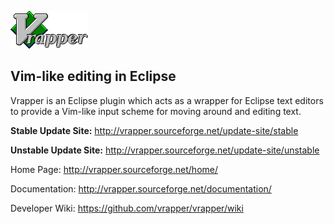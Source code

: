 ![vrapper](https://github.com/vrapper/vrapper/raw/master/website/img/vrapper_logo.png)

Vim-like editing in Eclipse
---------------------------
Vrapper is an Eclipse plugin which acts as a wrapper for Eclipse text editors to provide a Vim-like input scheme for moving around and editing text.

**Stable Update Site:** http://vrapper.sourceforge.net/update-site/stable

**Unstable Update Site:** http://vrapper.sourceforge.net/update-site/unstable


Home Page: http://vrapper.sourceforge.net/home/

Documentation: http://vrapper.sourceforge.net/documentation/

Developer Wiki: https://github.com/vrapper/vrapper/wiki
